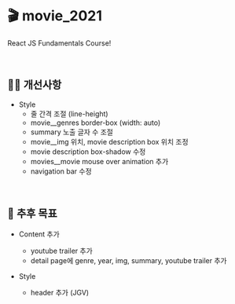 # 🎬 movie_2021

React JS Fundamentals Course!

<br />

## ✍🏻 개선사항

-  Style
   -  줄 간격 조절 (line-height)
   -  movie\_\_genres border-box (width: auto)
   -  summary 노출 글자 수 조절
   -  movie\_\_img 위치, movie description box 위치 조정
   -  movie description box-shadow 수정
   -  movies\_\_movie mouse over animation 추가
   -  navigation bar 수정

<br />

## 🚩 추후 목표

-  Content 추가

   -  youtube trailer 추가
   -  detail page에 genre, year, img, summary, youtube trailer 추가

-  Style
   -  header 추가 (JGV)
